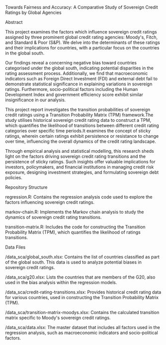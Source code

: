 Towards Fairness and Accuracy: A Comparative Study of Sovereign Credit Ratings by Global Agencies

Abstract

This project examines the factors which influence sovereign credit ratings assigned by three prominent global credit rating agencies: Moody's, Fitch, and Standard & Poor (S&P). We delve into the determinants of these ratings and their implications for countries, with a particular focus on the countries in the global south.

Our findings reveal a concerning negative bias toward countries categorised under the global south, indicating potential disparities in the rating assessment process. Additionally, we find that macroeconomic indicators such as Foreign Direct Investment (FDI) and external debt fail to demonstrate statistical significance in explaining variations in sovereign ratings. Furthermore, socio-political factors including the Human Development Index and government efficiency score exhibit similar insignificance in our analysis.

This project report investigates the transition probabilities of sovereign credit ratings using a Transition Probability Matrix (TPM) framework.The study utilises historical sovereign credit rating data to construct a TPM, which quantifies the likelihood of transitions between different credit rating categories over specific time periods.It examines the concept of sticky ratings, wherein certain ratings exhibit persistence or resistance to change over time, influencing the overall dynamics of the credit rating landscape.

Through empirical analysis and statistical modelling, this research sheds light on the factors driving sovereign credit rating transitions and the persistence of sticky ratings. Such insights offer valuable implications for investors, policymakers, and financial institutions in managing credit risk exposure, designing investment strategies, and formulating sovereign debt policies.


Repository Structure

regression.R: Contains the regression analysis code used to explore the factors influencing sovereign credit ratings.

markov-chain.R: Implements the Markov chain analysis to study the dynamics of sovereign credit rating transitions.

transition-matrix.R: Includes the code for constructing the Transition Probability Matrix (TPM), which quantifies the likelihood of ratings transitions.

Data Files

/data_sca/global_south.xlsx: Contains the list of countries classified as part of the global south. This data is used to analyze potential biases in sovereign credit ratings.

/data_sca/g20.xlsx: Lists the countries that are members of the G20, also used in the bias analysis within the regression models.

/data_sca/credit-rating-transitions.xlsx: Provides historical credit rating data for various countries, used in constructing the Transition Probability Matrix (TPM).

/data_sca/transition-matrix-moodys.xlsx: Contains the calculated transition matrix specific to Moody's sovereign credit ratings.

/data_sca/data.xlsx: The master dataset that includes all factors used in the regression analysis, such as macroeconomic indicators and socio-political factors.

